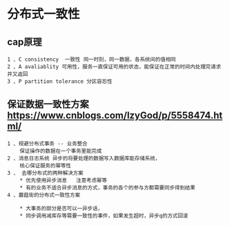 # 分布式一致性
##  cap原理    
  
    1 、C consistency  一致性 同一时刻，同一数据，各系统间的值相同  
    2 、A avaliablity 可用性，服务一直保证可用的状态，能保证在正常的时间内处理完请求并又返回     
    3 、P partition tolerance 分区容忍性   
    
## 保证数据一致性方案 <https://www.cnblogs.com/lzyGod/p/5558474.html/> 
  
    1 、规避分布式事务 -- 业务整合  
        保证操作的数据在一个事务里能完成
    2 、消息日志系统 异步的将要处理的数据写入数据库能存储系统，   
        核心保证服务的幂等性
    3 、 去哪分布式的两种解决方案
        * 优先使用异步消息   注意考虑幂等
        * 有的业务不适合异步消息的方式，事务的各个的参与方都需要同步得到结果  
    4 、蘑菇街的分布式一致性方案
        
        * 大事务的部分是否可以一异步话，
        * 同步调用减库存等需要一致性的事件，如果发生超时，异步q的方式回滚
        